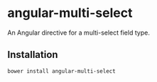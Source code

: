 # angular-multi-select

An Angular directive for a multi-select field type.

## Installation

```
bower install angular-multi-select
```
